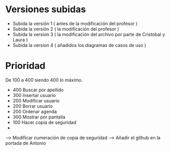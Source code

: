 Versiones subidas
======================

- Subida la versión 1 ( antes de la modificación del profesor )
- Subida la versión 2 ( la modificación del profesor )
- Subida la version 3 ( la modificación del archivo por parte de Cristobal y Laura )
- Subida la version 4 ( añadidos los diagramas de casos de uso )

Prioridad
===================================
De 100 a 400 siendo 400 lo máximo.
- 400 Buscar por apellido
- 300 Insertar usuario
- 200 Modificar usuario
- 200 Borrar usuario
- 200 Ordenar agenda
- 300 Mostrar por pantalla
- 100 Hacer copia de seguridad
- 
--> Modificar numeración de copia de seguridad
--> Añadir el github en la portada de Antonio
